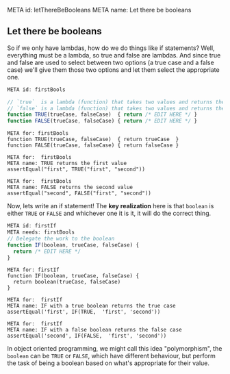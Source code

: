 META id: letThereBeBooleans
META name: Let there be booleans

Let there be booleans
---------------------

So if we only have lambdas, how do we do things like if statements?
Well, everything must be a lambda, so true and false are lambdas.
And since true and false are used to select between two options
(a true case and a false case) we'll give them those two options
and let them select the appropriate one.


```js
META id: firstBools

// `true`  is a lambda (function) that takes two values and returns the first,
// `false` is a lambda (function) that takes two values and returns the second.
function TRUE(trueCase, falseCase)  { return /* EDIT HERE */ }
function FALSE(trueCase, falseCase) { return /* EDIT HERE */ }
```

```solution
META for: firstBools
function TRUE(trueCase, falseCase)  { return trueCase  }
function FALSE(trueCase, falseCase) { return falseCase }
```

```test
META for:  firstBools
META name: TRUE returns the first value
assertEqual("first", TRUE("first", "second"))
```

```test
META for:  firstBools
META name: FALSE returns the second value
assertEqual("second", FALSE("first", "second"))
```


Now, lets write an if statement! The **key realization**
here is that `boolean` is either `TRUE` or `FALSE`
and whichever one it is it, it will do the correct thing.

```js
META id: firstIf
META needs: firstBools
// Delegate the work to the boolean
function IF(boolean, trueCase, falseCase) {
  return /* EDIT HERE */
}
```

```solution
META for: firstIf
function IF(boolean, trueCase, falseCase) {
  return boolean(trueCase, falseCase)
}
```

```test
META for:  firstIf
META name: IF with a true boolean returns the true case
assertEqual('first', IF(TRUE,  'first', 'second'))
```

```test
META for:  firstIf
META name: IF with a false boolean returns the false case
assertEqual('second', IF(FALSE,  'first', 'second'))
```

In object oriented programming, we might call this idea
"polymorphism", the `boolean` can be `TRUE` or `FALSE`,
which have different behaviour, but perform the task
of being a boolean based on what's appropriate for their value.
